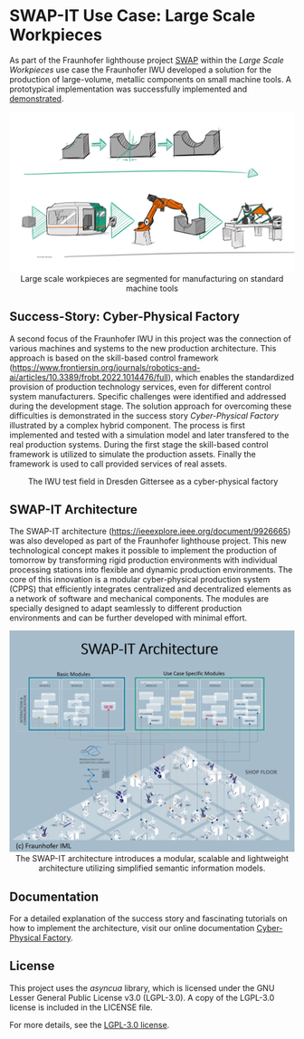 # SWAP-IT Use Case: Large Scale Workpieces
As part of the Fraunhofer lighthouse project [SWAP](https://www.fraunhofer.de/de/forschung/fraunhofer-initiativen/fraunhofer-leitprojekte/swap.html) within the _Large Scale Workpieces_ use case the Fraunhofer IWU developed a solution for the production of large-volume, metallic components on small machine tools. A prototypical implementation was successfully implemented and [demonstrated](https://www.produktion.fraunhofer.de/de/forschung-im-verbund/formate/leitprojekte/swap/grossbauteilfertigung.html).

<p align="center">
    <img src="docs/source/fig/use_case_large_components.PNG" alt="">
    Large scale workpieces are segmented for manufacturing on standard machine tools
</p>

## Success-Story: Cyber-Physical Factory
A second focus of the Fraunhofer IWU in this project was the connection of various machines and systems to the new production architecture. This approach is based on the skill-based control framework (https://www.frontiersin.org/journals/robotics-and-ai/articles/10.3389/frobt.2022.1014476/full), which enables the standardized provision of production technology services, even for different control system manufacturers.
Specific challenges were identified and addressed during the development stage. The solution approach for overcoming these difficulties is demonstrated in the success story _Cyber-Physical Factory_ illustrated by a complex hybrid component.
The process is first implemented and tested with a simulation model and later transfered to the real production systems. During the first stage the skill-based control framework is utilized to simulate the production assets. Finally the framework is used to call provided services of real assets.

<p align="center">
    <img src="docs/source/fig/VF_Schema.PNG" alt="">
    The IWU test field in Dresden Gittersee as a cyber-physical factory
</p>

## SWAP-IT Architecture
The SWAP-IT architecture (https://ieeexplore.ieee.org/document/9926665) was also developed as part of the Fraunhofer lighthouse project. This new technological concept makes it possible to implement the production of tomorrow by transforming rigid production
environments with individual processing stations into flexible and dynamic production environments. The core of this
innovation is a modular cyber-physical production system (CPPS) that efficiently integrates centralized and
decentralized elements as a network of software and mechanical components. The modules are specially designed
to adapt seamlessly to different production environments and can be further developed with minimal effort.

<p align="center">
    <img src="docs/source/fig/swap_it_general.PNG" alt="">
    The SWAP-IT architecture introduces a modular, scalable and lightweight architecture utilizing simplified semantic information models.
</p>

## Documentation
For a detailed explanation of the success story and fascinating tutorials on how to implement the architecture, visit our online documentation [Cyber-Physical Factory](https://swap-it.github.io/cyber-physical-factory/).

## License

This project uses the *asyncua* library, which is licensed under the GNU Lesser General Public License v3.0 (LGPL-3.0). A copy of the LGPL-3.0 license is included in the LICENSE file.

For more details, see the [LGPL-3.0 license](https://www.gnu.org/licenses/lgpl-3.0.en.html).